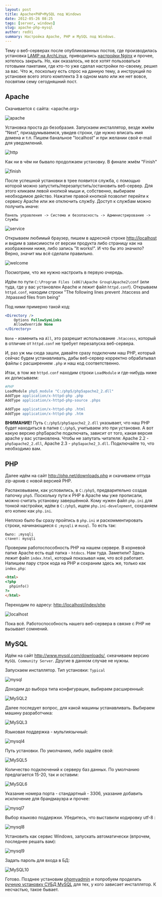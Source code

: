 ```yaml
---
layout: post
title: Apache+PHP+MySQL под Windows
date: 2012-05-26 08:25
tags: [server, windows]
slug: apache-php-mysql
author: redVi
summary: Настройка Apache, PHP и MySQL под Windows.
---
```


Тему о веб-серверах после опубликованных постов, где производилась установка [LAMP на ArchLinux](http://www.unix-lab.org/posts/lamp/), приводились [настройки Nginx](http://www.unix-lab.org/posts/nginx/) и прочее, хотелось закрыть. Но, как оказалось, не все хотят пользоваться готовыми пакетами, где кто-то уже сделал настройки по-своему, решил за вас. Что ж, поскольку есть спрос на данную тему, а инструкций по установке всего этого комплекта 3 в одном мало или же нет вовсе, посвятим сему сегодняшний пост.

## Apache

Скачивается с сайта: <apache.org>

![apache](http://4.bp.blogspot.com/-WQR3jhVhuFQ/T8DXh8wJYrI/AAAAAAAAAng/Y8V2Ig5FcfA/s1600/apache+org.png "apache")

Установка проста до безобразия. Запускаем инсталлятор, везде жмём "Next", призадумываемся, увидев строки, где нужно вписать имя домена и т.п. Пишем банальное "localhost" и при желании свой e-mail для уведомлений.

![http](http://4.bp.blogspot.com/-a7QNRFLH0SY/T8DXuB9qNQI/AAAAAAAAAno/zVe5eCNqmlc/s1600/apache.png "http")

Как ни в чём ни бывало продолжаем установку. В финале жмём "Finish"

![finish](http://4.bp.blogspot.com/-fIr5gxtMcno/T8DYQPR2aCI/AAAAAAAAAnw/esNWCZX-6PY/s1600/apache-install2.png "finish")

После успешной установки в трее появится служба, с помощью которой можно запустить/перезапустить/остановить веб-сервер. Для этого кликаем левой кнопкой мыши и, собственно, выбираем необходимое действо. Нажатие правой кнопкой позволит перейти к сервису Apache или же отключить службу.
Доступ к службам можно получить иначе:

```
Панель управления -> Система и безопасность -> Администрирование -> Службы
```

![service](http://4.bp.blogspot.com/-tSVUz_03dQw/T8DYYiPKvjI/AAAAAAAAAoA/5tSpYx9PDUw/s1600/apache-services.png "service")

Открываем любимый браузер, пишем в адресной строке <http://localhost> и видим в зависимости от версии продукта либо страницу как на изображении ниже, либо запись "It works!". И что бы это значило? Верно, значит мы всё сделали правильно.

![welcome](http://3.bp.blogspot.com/-h5dJPIxqJYE/T8DYfGYUaYI/AAAAAAAAAoI/1jCtpDVyn-o/s1600/apache+localhost4.png "welcome")

Посмотрим, что же нужно настроить в первую очередь.

Идём по пути `C:\Program Files (x86)\Apache Group\Apache2\conf` (или туда, где у вас установлен Apache и лежит файл `httpd.conf`). Открываем `httpd.conf`, находим строки "The following lines prevent .htaccess and .htpasswd files from being"

Под ними примерно такой код:

```apache
<Directory />
    Options FollowSymLinks
    AllowOverride None
</Directory>
```

`None` - изменить на `All`, это разрешит использование `.htaccess`, который в отличие от `httpd.conf` не требует перезапуска веб-сервера.

И, раз уж мы сюда зашли, давайте сразу подключим наш PHP, который сейчас будем устанавливать, дабы веб-сервер корректно обрабатывал файлы с расширением `.php` и наш код соответственно.

Итак, в том же `httpd.conf` находим строки `LoadModule` и где-нибудь ниже их дописываем:

```apache
#PHP
LoadModule php5_module "C:/php5/php5apache2_2.dll"
AddType application/x-httpd-php .php
AddType application/x-httpd-php-source .phps

AddType application/x-httpd-php .html
AddType application/x-httpd-php .htm
```

<b>ВНИМАНИЕ!</b> Путь `C:/php5/php5apache2_2.dll` указывает, что наш PHP будет находиться в папке `C:/php5`, учитываем это при установке. А вот какую версию php5apache подключать, зависит от того, какая версия apache у вас установлена. Чтобы не запутать читателя: Apache 2.2 - `php5apache2_2.dll`, Apache 2.3 - `php5apache2_3.dll`. Подключайте то, что необходимо вам.

## PHP

Далее идём на сайт <http://php.net/downloads.php> и скачиваем оттуда zip-архив с новой версией PHP.

Распаковываем, как условились, в `C:/php5`, предварительно создав папочку `php5`. Поскольку пути к PHP в Apache мы уже прописали, можно считать установку завершённой.  Кому нужен файл `php.ini` для тонкой настройки, идём в `C:/php5`, ищем `php.ini-development`, сохраняем его копию как `php.ini`.

Неплохо было бы сразу пройтись в `php.ini` и раскомментировать строки, начинающиеся с `;mysqli` и `musql`. То есть так:

```
было: ;mysqli
станет: mysqli
```

Проверим работоспособность PHP на нашем сервере. В корневой папке Apache есть ещё папка - `htdocs`. Нам туда. Заметили? Здесь лежит файл `index.html`, который показывал нам, что всё работает. Напишем пару строк кода на PHP и сохраним здесь же, только как `index.php`:

```html
<html>
<?php
  phpinfo()
?>
</html>
```

Переходим по адресу: <http://localhost/index/php>

![localhost](http://1.bp.blogspot.com/-4PYYfS0dyoY/T8DZvECRg-I/AAAAAAAAAoQ/jufK8sf65rU/s1600/index.png "localhost")

 Пока всё. Работоспособность нашего веб-сервера в связке с PHP не вызывает сомнений.

## MySQL

Идём на сайт <http://www.mysql.com/downloads/>, скеачиваем версию `MySQL Community Server`. Другие в данном случае не нужны.

Запускаем инсталлятор. Тип установки: `Typical`

![mysql](http://1.bp.blogspot.com/-QWjGO7pfuOk/T8DZ87-LBYI/AAAAAAAAAoY/acMquvuxA7A/s1600/mysql.png "MySQL")

Доходим до выбора типа конфигурации, выбираем расширенный:

![MySQL2](http://1.bp.blogspot.com/-c9NwybxAQDc/T8DaCXRDjpI/AAAAAAAAAog/FNKWO4i7gXA/s1600/mysql2.png "MySQL type")

Далее последует вопрос, для какой машины устанавливать. Выбираем машину разработчика:

![MySQL3](http://4.bp.blogspot.com/-5p2AqGkBbhs/T8DaINB0HfI/AAAAAAAAAoo/XLBycae4LUE/s1600/mysql3.png "MySQL mashine")

Языковая поддержка - мультиязычный:

![mysql4](http://4.bp.blogspot.com/-YwYLFpIO7mU/T8DaNqzyQDI/AAAAAAAAAow/0WY1CVK-EyM/s1600/mysql4.png "MySQL database")

Путь установки. По умолчанию, либо задайте свой:

![MySQL5](http://2.bp.blogspot.com/-mheaCYCJBWk/T8DaTHegUNI/AAAAAAAAAo4/s7QkWQbau2I/s1600/mysql5.png "MySQL path")

Количество подключений к серверу баз данных. По умолчанию предлагается 15-20, так и оставим:

![MySQL6](http://1.bp.blogspot.com/-7NhsyDlS6K4/T8DaYZ9gBiI/AAAAAAAAApA/gY6qbN61zoo/s1600/mysql6.png "MySQL approximate number")

Указание номера порта - стандартный - 3306, указание добавить исключение для брандмауэра и прочее:

![mysql7](http://4.bp.blogspot.com/-LWj8_7E0CR4/T8DaefSwxbI/AAAAAAAAApI/eKbzam4O2eg/s1600/mysql7.png "MySQL tcp")

Выбор языково поддержки. Убедитесь, что выставили кодировку utf-8 :

![mysql8](http://3.bp.blogspot.com/-LFgFUoV7qcs/T8DakR5t5RI/AAAAAAAAApQ/RvcaTSa120Y/s1600/mysql8.png "MySQL utf")

Установить как сервис Windows, запускать автоматически (впрочем, последнее решать вам):

![mysql9](http://4.bp.blogspot.com/-3Rfp5puQMDg/T8DapXrVwvI/AAAAAAAAApY/2Fs3PTKh-M0/s1600/mysql9.png "MySQL server")

Задать пароль для входа в БД:

![MySQL10](http://1.bp.blogspot.com/-I-A0-eoq67M/T8DavjC0_aI/AAAAAAAAApg/48u66lg_fqY/s1600/mysql10.png "MySQL server")

Готово. Позднее установим [phpmyadmin](http://www.unix-lab.org/posts/phpmyadmin/) и попробуем проделать [ручную установку СУБД MySQL](http://www.unix-lab.org/posts/mysql-install/) для тех, у кого зависает  инсталлятор. К несчастью, такое бывает.
